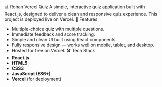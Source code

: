 📊 Rohan Vercel Quiz
A simple, interactive quiz application built with React.js, designed to deliver a clean and responsive quiz experience. This project is deployed live on Vercel.
📌 Features
- Multiple-choice quiz with multiple questions.
- Immediate feedback and score tracking.
- Simple and clean UI built using React components.
- Fully responsive design — works well on mobile, tablet, and desktop.
- Hosted for free on Vercel.
🛠️ Tech Stack
- **React.js**
- **HTML5**
- **CSS3**
- **JavaScript (ES6+)**
- **Vercel** (for deployment)
